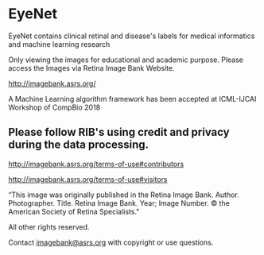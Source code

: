 # EyeNet

EyeNet contains clinical retinal and disease's labels for medical informatics and machine learning research

Only viewing the images for educational and academic purpose. Please access the Images via Retina Image Bank Website.

http://imagebank.asrs.org/

A Machine Learning algorithm framework has been accepted at ICML-IJCAI Workshop of CompBio 2018 

## Please follow RIB's using credit and privacy during the data processing. 

http://imagebank.asrs.org/terms-of-use#contributors

http://imagebank.asrs.org/terms-of-use#visitors

“This image was originally published in the Retina Image Bank. Author. Photographer. Title. Retina Image Bank. Year; Image Number. 
© the American Society of Retina Specialists."

All other rights reserved.

Contact imagebank@asrs.org with copyright or use questions.

